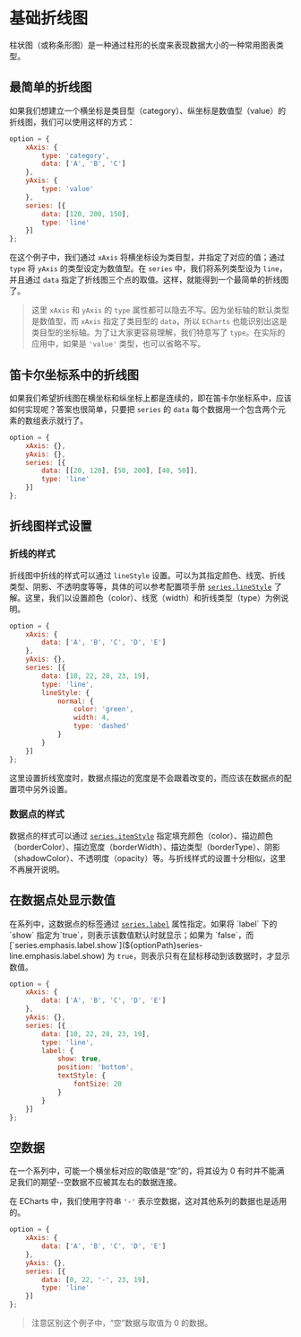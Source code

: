 # 基础折线图

柱状图（或称条形图）是一种通过柱形的长度来表现数据大小的一种常用图表类型。

## 最简单的折线图

如果我们想建立一个横坐标是类目型（category）、纵坐标是数值型（value）的折线图，我们可以使用这样的方式：

```js [live]
option = {
    xAxis: {
        type: 'category',
        data: ['A', 'B', 'C']
    },
    yAxis: {
        type: 'value'
    },
    series: [{
        data: [120, 200, 150],
        type: 'line'
    }]
};
```

在这个例子中，我们通过 `xAxis` 将横坐标设为类目型，并指定了对应的值；通过 `type` 将 `yAxis` 的类型设定为数值型。在 `series` 中，我们将系列类型设为 `line`，并且通过 `data` 指定了折线图三个点的取值。这样，就能得到一个最简单的折线图了。

> 这里 `xAxis` 和 `yAxis` 的 `type` 属性都可以隐去不写。因为坐标轴的默认类型是数值型，而 `xAxis` 指定了类目型的 `data`，所以 `ECharts` 也能识别出这是类目型的坐标轴。为了让大家更容易理解，我们特意写了 `type`。在实际的应用中，如果是 `'value'` 类型，也可以省略不写。


## 笛卡尔坐标系中的折线图

如果我们希望折线图在横坐标和纵坐标上都是连续的，即在笛卡尔坐标系中，应该如何实现呢？答案也很简单，只要把 `series` 的 `data` 每个数据用一个包含两个元素的数组表示就行了。

```js [live]
option = {
    xAxis: {},
    yAxis: {},
    series: [{
        data: [[20, 120], [50, 200], [40, 50]],
        type: 'line'
    }]
};
```


## 折线图样式设置

### 折线的样式

折线图中折线的样式可以通过 `lineStyle` 设置。可以为其指定颜色、线宽、折线类型、阴影、不透明度等等，具体的可以参考配置项手册 [`series.lineStyle`](${optionPath}series-line.lineStyle) 了解。这里，我们以设置颜色（color）、线宽（width）和折线类型（type）为例说明。

```js [live]
option = {
    xAxis: {
        data: ['A', 'B', 'C', 'D', 'E']
    },
    yAxis: {},
    series: [{
        data: [10, 22, 28, 23, 19],
        type: 'line',
        lineStyle: {
            normal: {
                color: 'green',
                width: 4,
                type: 'dashed'
            }
        }
    }]
};
```

这里设置折线宽度时，数据点描边的宽度是不会跟着改变的，而应该在数据点的配置项中另外设置。

### 数据点的样式

数据点的样式可以通过 [`series.itemStyle`](${optionPath}series-line.itemStyle) 指定填充颜色（color）、描边颜色（borderColor）、描边宽度（borderWidth）、描边类型（borderType）、阴影（shadowColor）、不透明度（opacity）等。与折线样式的设置十分相似，这里不再展开说明。


## 在数据点处显示数值

在系列中，这数据点的标签通过 [`series.label`](${optionPath}series-line.label) 属性指定。如果将 `label` 下的 `show` 指定为`true`，则表示该数值默认时就显示；如果为 `false`，而 [`series.emphasis.label.show`](${optionPath}series-line.emphasis.label.show) 为 `true`，则表示只有在鼠标移动到该数据时，才显示数值。

```js [live]
option = {
    xAxis: {
        data: ['A', 'B', 'C', 'D', 'E']
    },
    yAxis: {},
    series: [{
        data: [10, 22, 28, 23, 19],
        type: 'line',
        label: {
            show: true,
            position: 'bottom',
            textStyle: {
                fontSize: 20
            }
        }
    }]
};
```


## 空数据

在一个系列中，可能一个横坐标对应的取值是“空”的，将其设为 0 有时并不能满足我们的期望--空数据不应被其左右的数据连接。

在 ECharts 中，我们使用字符串 `'-'` 表示空数据，这对其他系列的数据也是适用的。

```js [live]
option = {
    xAxis: {
        data: ['A', 'B', 'C', 'D', 'E']
    },
    yAxis: {},
    series: [{
        data: [0, 22, '-', 23, 19],
        type: 'line'
    }]
};
```

> 注意区别这个例子中，“空”数据与取值为 0 的数据。
